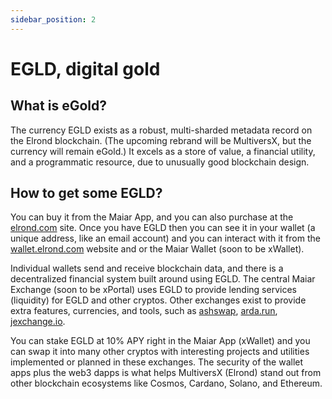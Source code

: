 ```yaml
---
sidebar_position: 2
---
```


# EGLD, digital gold

## What is eGold?

The currency EGLD exists as a robust, multi-sharded metadata record on the Elrond blockchain. (The upcoming rebrand will be MultiversX, but the currency will remain eGold.) It excels as a store of value, a financial utility, and a programmatic resource, due to unusually good blockchain design.

## How to get some EGLD?

You can buy it from the Maiar App, and you can also purchase at the [elrond.com](https://www.elrond.com) site. Once you have EGLD then you can see it in your wallet (a unique address, like an email account) and you can interact with it from the [wallet.elrond.com](https://wallet.elrond.com) website and or the Maiar Wallet (soon to be xWallet).

Individual wallets send and receive blockchain data, and there is a decentralized financial system built around using EGLD. The central Maiar Exchange (soon to be xPortal) uses EGLD to provide lending services (liquidity) for EGLD and other cryptos. Other exchanges exist to provide extra features, currencies, and tools, such as [ashswap](https://ashswap.io/), [arda.run](https://arda.run), [jexchange.io](https://jexchange.io).

You can stake EGLD at 10% APY right in the Maiar App (xWallet) and you can swap it into many other cryptos with interesting projects and utilities implemented or planned in these exchanges. The security of the wallet apps plus the web3 dapps is what helps MultiversX (Elrond) stand out from other blockchain ecosystems like Cosmos, Cardano, Solano, and Ethereum.